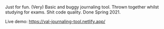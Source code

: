 Just for fun.
(Very) Basic and buggy journaling tool.
Thrown together whilst studying for exams. Shit code quality. 
Done Spring 2021.

Live demo: https://val-journaling-tool.netlify.app/
